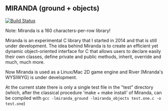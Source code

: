 MIRANDA (ground + objects)
-------------------------

[![Build Status](https://travis-ci.org/nardinan/miranda.svg?branch=master)](https://travis-ci.org/nardinan/miranda)

Note: Miranda is a 160 characters-per-row library!

Miranda is an experimental C library that I started in 2014 and that is still under development. The idea behind Miranda is to create an efficient yet dynamic object-oriented interface for C that allows users to declare easily their own classes, define private and public methods, inherit, override and much, much more.

Now Miranda is used as a Linux/Mac 2D game engine and River (Miranda's WYSIWYG) is under development.

At the current state there is only a single test file in the "test" directory (which, after the classical procedure 'make + make install' of Miranda, can be compiled with `gcc -lmiranda_ground -lmiranda_objects test.one.c -o test.one`)

